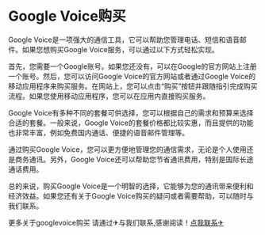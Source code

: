 # Google Voice购买

Google Voice是一项强大的通信工具，它可以帮助您管理电话、短信和语音邮件。如果您想购买Google Voice服务，可以通过以下方式轻松实现。

首先，您需要一个Google账号。如果您还没有，可以在Google的官方网站上注册一个账号。然后，您可以访问Google Voice的官方网站或者通过Google Voice的移动应用程序来购买服务。在网站上，您可以点击“购买”按钮并跟随指引完成购买流程。如果您使用移动应用程序，您可以在应用内直接购买服务。

Google Voice有多种不同的套餐可供选择，您可以根据自己的需求和预算来选择合适的套餐。一般来说，Google Voice的套餐价格都比较实惠，而且提供的功能也非常丰富，例如免费国内通话、便捷的语音邮件管理等。

通过购买Google Voice，您可以更方便地管理您的通信需求，无论是个人使用还是商务通讯。另外，Google Voice还可以帮助您节省通讯费用，特别是国际长途通话费用。

总的来说，购买Google Voice是一个明智的选择，它能够为您的通讯带来便利和经济效益。如果您还有关于Google Voice购买的疑问或者需要帮助，可以随时与我们联系。

更多关于googlevoice购买 请通过✈与我们联系,感谢阅读！[点我联系✈](https://img.G208.com)